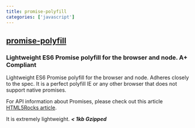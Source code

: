 ```yaml
---
title: promise-polyfill
categories: ['javascript']
---
```

## [promise-polyfill](https://github.com/taylorhakes/promise-polyfill)

### Lightweight ES6 Promise polyfill for the browser and node. A+ Compliant


Lightweight ES6 Promise polyfill for the browser and node. Adheres closely to
the spec. It is a perfect polyfill IE or any other browser that does
not support native promises.

For API information about Promises, please check out this article
[HTML5Rocks article](http://www.html5rocks.com/en/tutorials/es6/promises/).

It is extremely lightweight. **_< 1kb Gzipped_**
